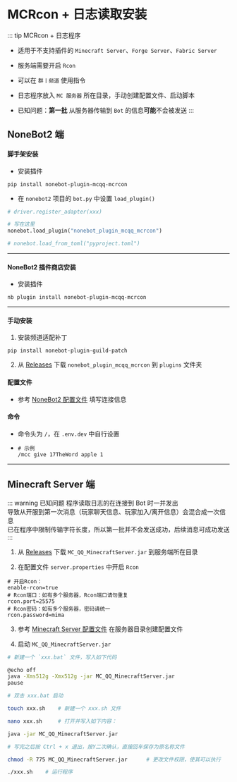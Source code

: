 # MCRcon + 日志读取安装

::: tip MCRcon + 日志程序

- 适用于不支持插件的 `Minecraft Server`、`Forge Server`、`Fabric Server`

- 服务端需要开启 `Rcon`

- 可以在 `群丨频道` 使用指令

- 日志程序放入 `MC 服务器` 所在目录，手动创建配置文件、启动脚本

- 已知问题：**第一批** 从服务器传输到 `Bot` 的信息**可能**不会被发送
  :::

## NoneBot2 端

#### 脚手架安装

- 安装插件

<CodeGroup>
  <CodeGroupItem title="pip">

```shell
pip install nonebot-plugin-mcqq-mcrcon
```

  </CodeGroupItem>
</CodeGroup>

- 在 `nonebot2` 项目的 `bot.py` 中设置 `load_plugin()`

```python
# driver.register_adapter(xxx)

# 写在这里
nonebot.load_plugin("nonebot_plugin_mcqq_mcrcon")

# nonebot.load_from_toml("pyproject.toml")
```

---

#### NoneBot2 插件商店安装

- 安装插件

<CodeGroup>
  <CodeGroupItem title="nb">

```shell
nb plugin install nonebot-plugin-mcqq-mcrcon
```

  </CodeGroupItem>
</CodeGroup>

---

#### 手动安装

1. 安装频道适配补丁

<CodeGroup>
  <CodeGroupItem title="pip">

```shell
pip install nonebot-plugin-guild-patch
```

  </CodeGroupItem>
</CodeGroup>

2. 从 [Releases](https://github.com/17TheWord/nonebot-plugin-mcqq/releases) 下载 `nonebot_plugin_mcqq_mcrcon` 到 `plugins`
   文件夹

#### 配置文件

- 参考 [NoneBot2 配置文件](/mc_qq/config/#nonebot2) 填写连接信息

#### 命令

- 命令头为 `/`，在 `.env.dev` 中自行设置

- ```
  # 示例
  /mcc give 17TheWord apple 1
  ```

---

## Minecraft Server 端

::: warning 已知问题
程序读取日志的在连接到 Bot 时一并发出  
导致从开服到第一次消息（玩家聊天信息、玩家加入/离开信息）会混合成一次信息  
已在程序中限制传输字符长度，所以第一批并不会发送成功，后续消息可成功发送
:::

1. 从 [Releases](https://github.com/17TheWord/nonebot-plugin-mcqq/releases) 下载 `MC_QQ_MinecraftServer.jar` 到服务端所在目录

2. 在配置文件 `server.properties` 中开启 `Rcon`

```properties
# 开启Rcon：
enable-rcon=true
# Rcon端口：如有多个服务器，Rcon端口请勿重复
rcon.port=25575
# Rcon密码：如有多个服务器，密码请统一 
rcon.password=mima
```

3. 参考 [Minecraft Server 配置文件](/mc_qq/config/mcserver#minecraft-server) 在服务器目录创建配置文件

4. 启动 `MC_QQ_MinecraftServer.jar`

<CodeGroup>
  <CodeGroupItem title="Windows">

```bash
# 新建一个 `xxx.bat` 文件，写入如下代码

@echo off
java -Xms512g -Xmx512g -jar MC_QQ_MinecraftServer.jar
pause

# 双击 xxx.bat 启动
```

  </CodeGroupItem>

  <CodeGroupItem title="Linux" active>

```bash
touch xxx.sh    # 新建一个 xxx.sh 文件

nano xxx.sh     # 打开并写入如下内容：

java -jar MC_QQ_MinecraftServer.jar

# 写完之后按 Ctrl + x 退出，按Y二次确认，直接回车保存为原名称文件

chmod -R 775 MC_QQ_MinecraftServer.jar      # 更改文件权限，使其可以执行

./xxx.sh    # 运行程序
```

  </CodeGroupItem>
</CodeGroup>
